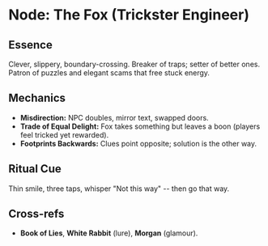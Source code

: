 # Node: The Fox (Trickster Engineer)

## Essence
Clever, slippery, boundary-crossing. Breaker of traps; setter of better ones. Patron of puzzles and elegant scams that free stuck energy.

## Mechanics
- **Misdirection:** NPC doubles, mirror text, swapped doors.
- **Trade of Equal Delight:** Fox takes something but leaves a boon (players feel tricked yet rewarded).
- **Footprints Backwards:** Clues point opposite; solution is the other way.

## Ritual Cue
Thin smile, three taps, whisper "Not this way" -- then go that way.

## Cross-refs
- **Book of Lies**, **White Rabbit** (lure), **Morgan** (glamour).